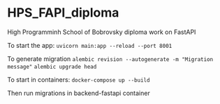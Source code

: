 # HPS_FAPI_diploma
High Programminh School of Bobrovsky diploma work on FastAPI

To start the app:
```uvicorn main:app --reload --port 8001```

To generate migration
```alembic revision --autogenerate -m "Migration message"```
```alembic upgrade head```

To start in containers:
```docker-compose up --build```

Then run migrations in backend-fastapi container